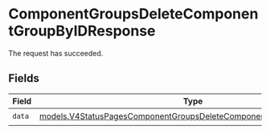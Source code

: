 # ComponentGroupsDeleteComponentGroupByIDResponse

The request has succeeded.


## Fields

| Field                                                                                                                                            | Type                                                                                                                                             | Required                                                                                                                                         | Description                                                                                                                                      |
| ------------------------------------------------------------------------------------------------------------------------------------------------ | ------------------------------------------------------------------------------------------------------------------------------------------------ | ------------------------------------------------------------------------------------------------------------------------------------------------ | ------------------------------------------------------------------------------------------------------------------------------------------------ |
| `data`                                                                                                                                           | [models.V4StatusPagesComponentGroupsDeleteComponentGroupByIDResponse](../models/v4statuspagescomponentgroupsdeletecomponentgroupbyidresponse.md) | :heavy_check_mark:                                                                                                                               | N/A                                                                                                                                              |